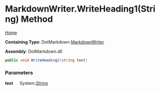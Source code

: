# MarkdownWriter\.WriteHeading1\(String\) Method

[Home](../../../README.md)

**Containing Type**: DotMarkdown\.[MarkdownWriter](../README.md)

**Assembly**: DotMarkdown\.dll

```csharp
public void WriteHeading1(string text)
```

### Parameters

**text** &emsp; System\.[String](https://docs.microsoft.com/en-us/dotnet/api/system.string)